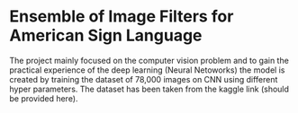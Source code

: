 # Ensemble of Image Filters for American Sign Language

The project mainly focused on the computer vision problem and to gain the practical experience of the deep learning (Neural Netoworks) the model is created by training the dataset of 78,000 images on CNN using different hyper parameters. The dataset has been taken from the kaggle link (should be provided here).

